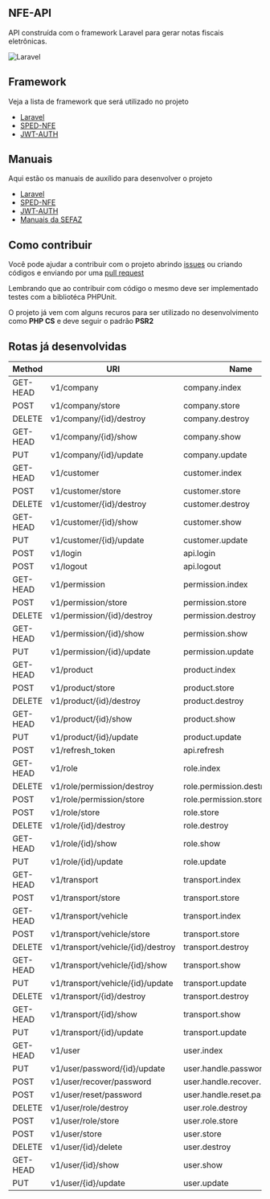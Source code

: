 ## NFE-API

API construída com o framework Laravel para gerar notas fiscais eletrônicas.

![Laravel](https://github.com/juizmill/nfe-api/workflows/Laravel/badge.svg)

## Framework

Veja a lista de framework que será utilizado no projeto

 - [Laravel](https://laravel.com/)
 - [SPED-NFE](https://github.com/nfephp-org/sped-nfe)
 - [JWT-AUTH](https://github.com/tymondesigns/jwt-auth)

## Manuais

Aqui estão os manuais de auxílido para desenvolver o projeto

 - [Laravel](https://laravel.com/doc)
 - [SPED-NFE](https://github.com/nfephp-org/sped-nfe/tree/master/docs)
 - [JWT-AUTH](https://jwt-auth.readthedocs.io/en/develop/)
 - [Manuais da SEFAZ](https://github.com/nfephp-org/sped-nfe/tree/master/docs)

## Como contribuir

Você pode ajudar a contribuir com o projeto abrindo [issues](https://github.com/juizmill/nfe-api/issues) ou criando códigos e enviando por uma [pull request](https://github.com/juizmill/nfe-api/pulls)

Lembrando que ao contribuir com código o mesmo deve ser implementado testes com a bibliotéca PHPUnit.

O projeto já vem com alguns recuros para ser utilizado no desenvolvimento como **PHP CS** e deve seguir o padrão **PSR2**

## Rotas já desenvolvidas


| Method   | URI                               | Name                         | Action                                                            | Middleware                                 |
|----------|-----------------------------------|------------------------------|-------------------------------------------------------------------|--------------------------------------------|
| GET-HEAD | v1/company                        | company.index                | App\Http\Controllers\CompanyController@index                      | api,apiJwt                                 |
| POST     | v1/company/store                  | company.store                | App\Http\Controllers\CompanyController@store                      | api,apiJwt                                 |
| DELETE   | v1/company/{id}/destroy           | company.destroy              | App\Http\Controllers\CompanyController@destroy                    | api,apiJwt                                 |
| GET-HEAD | v1/company/{id}/show              | company.show                 | App\Http\Controllers\CompanyController@show                       | api,apiJwt                                 |
| PUT      | v1/company/{id}/update            | company.update               | App\Http\Controllers\CompanyController@update                     | api,apiJwt                                 |
| GET-HEAD | v1/customer                       | customer.index               | App\Http\Controllers\CustomerController@index                     | api,apiJwt                                 |
| POST     | v1/customer/store                 | customer.store               | App\Http\Controllers\CustomerController@store                     | api,apiJwt                                 |
| DELETE   | v1/customer/{id}/destroy          | customer.destroy             | App\Http\Controllers\CustomerController@destroy                   | api,apiJwt                                 |
| GET-HEAD | v1/customer/{id}/show             | customer.show                | App\Http\Controllers\CustomerController@show                      | api,apiJwt                                 |
| PUT      | v1/customer/{id}/update           | customer.update              | App\Http\Controllers\CustomerController@update                    | api,apiJwt                                 |
| POST     | v1/login                          | api.login                    | App\Http\Controllers\Auth\AuthController@login                    | api                                        |
| POST     | v1/logout                         | api.logout                   | App\Http\Controllers\Auth\AuthController@logout                   | api                                        |
| GET-HEAD | v1/permission                     | permission.index             | App\Http\Controllers\PermissionController@index                   | api,apiJwt                                 |
| POST     | v1/permission/store               | permission.store             | App\Http\Controllers\PermissionController@store                   | api,apiJwt                                 |
| DELETE   | v1/permission/{id}/destroy        | permission.destroy           | App\Http\Controllers\PermissionController@destroy                 | api,apiJwt                                 |
| GET-HEAD | v1/permission/{id}/show           | permission.show              | App\Http\Controllers\PermissionController@show                    | api,apiJwt                                 |
| PUT      | v1/permission/{id}/update         | permission.update            | App\Http\Controllers\PermissionController@update                  | api,apiJwt                                 |
| GET-HEAD | v1/product                        | product.index                | App\Http\Controllers\ProductController@index                      | api,apiJwt                                 |
| POST     | v1/product/store                  | product.store                | App\Http\Controllers\ProductController@store                      | api,apiJwt                                 |
| DELETE   | v1/product/{id}/destroy           | product.destroy              | App\Http\Controllers\ProductController@destroy                    | api,apiJwt                                 |
| GET-HEAD | v1/product/{id}/show              | product.show                 | App\Http\Controllers\ProductController@show                       | api,apiJwt                                 |
| PUT      | v1/product/{id}/update            | product.update               | App\Http\Controllers\ProductController@update                     | api,apiJwt                                 |
| POST     | v1/refresh_token                  | api.refresh                  | App\Http\Controllers\Auth\AuthController@refresh                  | api                                        |
| GET-HEAD | v1/role                           | role.index                   | App\Http\Controllers\RoleController@index                         | api,apiJwt                                 |
| DELETE   | v1/role/permission/destroy        | role.permission.destroy      | App\Http\Controllers\RolePermissionController@destroy             | api,apiJwt                                 |
| POST     | v1/role/permission/store          | role.permission.store        | App\Http\Controllers\RolePermissionController@store               | api,apiJwt                                 |
| POST     | v1/role/store                     | role.store                   | App\Http\Controllers\RoleController@store                         | api,apiJwt                                 |
| DELETE   | v1/role/{id}/destroy              | role.destroy                 | App\Http\Controllers\RoleController@destroy                       | api,apiJwt                                 |
| GET-HEAD | v1/role/{id}/show                 | role.show                    | App\Http\Controllers\RoleController@show                          | api,apiJwt                                 |
| PUT      | v1/role/{id}/update               | role.update                  | App\Http\Controllers\RoleController@update                        | api,apiJwt                                 |
| GET-HEAD | v1/transport                      | transport.index              | App\Http\Controllers\TransportController@index                    | api,apiJwt                                 |
| POST     | v1/transport/store                | transport.store              | App\Http\Controllers\TransportController@store                    | api,apiJwt                                 |
| GET-HEAD | v1/transport/vehicle              | transport.index              | App\Http\Controllers\VehicleController@index                      | api,apiJwt                                 |
| POST     | v1/transport/vehicle/store        | transport.store              | App\Http\Controllers\VehicleController@store                      | api,apiJwt                                 |
| DELETE   | v1/transport/vehicle/{id}/destroy | transport.destroy            | App\Http\Controllers\VehicleController@destroy                    | api,apiJwt                                 |
| GET-HEAD | v1/transport/vehicle/{id}/show    | transport.show               | App\Http\Controllers\VehicleController@show                       | api,apiJwt                                 |
| PUT      | v1/transport/vehicle/{id}/update  | transport.update             | App\Http\Controllers\VehicleController@update                     | api,apiJwt                                 |
| DELETE   | v1/transport/{id}/destroy         | transport.destroy            | App\Http\Controllers\TransportController@destroy                  | api,apiJwt                                 |
| GET-HEAD | v1/transport/{id}/show            | transport.show               | App\Http\Controllers\TransportController@show                     | api,apiJwt                                 |
| PUT      | v1/transport/{id}/update          | transport.update             | App\Http\Controllers\TransportController@update                   | api,apiJwt                                 |
| GET-HEAD | v1/user                           | user.index                   | App\Http\Controllers\UserController@index                         | api,apiJwt,can:user.index                  |
| PUT      | v1/user/password/{id}/update      | user.handle.password.update  | App\Http\Controllers\UserHandlePasswordController@update          | api,apiJwt,can:user.handle.password.update |
| POST     | v1/user/recover/password          | user.handle.recover.password | App\Http\Controllers\UserHandlePasswordController@recoverPassword | api                                        |
| POST     | v1/user/reset/password            | user.handle.reset.password   | App\Http\Controllers\UserHandlePasswordController@resetPassword   | api                                        |
| DELETE   | v1/user/role/destroy              | user.role.destroy            | App\Http\Controllers\UserRoleController@destroy                   | api,apiJwt                                 |
| POST     | v1/user/role/store                | user.role.store              | App\Http\Controllers\UserRoleController@store                     | api,apiJwt                                 |
| POST     | v1/user/store                     | user.store                   | App\Http\Controllers\UserController@store                         | api                                        |
| DELETE   | v1/user/{id}/delete               | user.destroy                 | App\Http\Controllers\UserController@destroy                       | api,apiJwt,can:user.destroy                |
| GET-HEAD | v1/user/{id}/show                 | user.show                    | App\Http\Controllers\UserController@show                          | api,apiJwt,can:user.show                   |
| PUT      | v1/user/{id}/update               | user.update                  | App\Http\Controllers\UserController@update                        | api,apiJwt,can:user.update                 |
